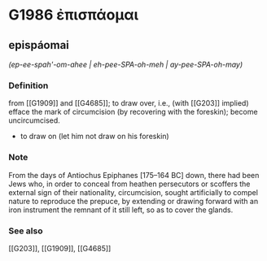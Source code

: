 # G1986 ἐπισπάομαι

## epispáomai

_(ep-ee-spah'-om-ahee | eh-pee-SPA-oh-meh | ay-pee-SPA-oh-may)_

### Definition

from [[G1909]] and [[G4685]]; to draw over, i.e., (with [[G203]] implied) efface the mark of circumcision (by recovering with the foreskin); become uncircumcised.

- to draw on (let him not draw on his foreskin)

### Note

From the days of Antiochus Epiphanes [175–164 BC] down, there had been Jews who, in order to conceal from heathen persecutors or scoffers the external sign of their nationality, circumcision, sought artificially to compel nature to reproduce the prepuce, by extending or drawing forward with an iron instrument the remnant of it still left, so as to cover the glands.

### See also

[[G203]], [[G1909]], [[G4685]]

